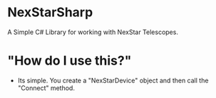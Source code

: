 # NexStarSharp
A Simple C# Library for working with NexStar Telescopes.

# "How do I use this?"
- Its simple. You create a "NexStarDevice" object and then call the "Connect" method.
